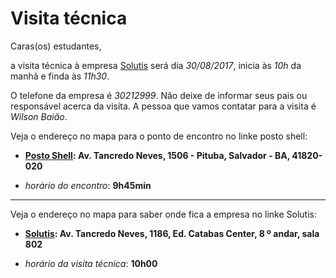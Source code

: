 # Visita técnica

Caras(os) estudantes,

a visita técnica à empresa [Solutis](http://solutis.com.br/index.php) será dia *30/08/2017*, inicia às *10h* da manhã e finda às *11h30*.

O telefone da empresa é *30212999*. Não deixe de informar seus pais ou responsável acerca da visita. A pessoa que vamos contatar para a visita é *Wilson Baião*. 

Veja o endereço no mapa para o ponto de encontro no linke posto shell:

- **[Posto Shell](https://goo.gl/maps/vPpLHHYBLGG2): Av. Tancredo Neves, 1506 - Pituba, Salvador - BA, 41820-020**

- *horário do encontro*: **9h45min**

---

Veja o endereço no mapa para saber onde fica a empresa no linke Solutis:

- **[Solutis](https://goo.gl/maps/i79xRKYjztC2): Av. Tancredo Neves, 1186, Ed. Catabas Center, 8 º andar, sala 802**

- *horário da visita técnica*: **10h00**
